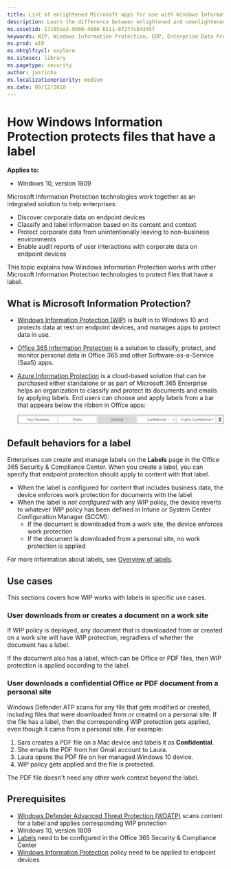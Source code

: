 ```yaml
---
title: List of enlightened Microsoft apps for use with Windows Information Protection (WIP) (Windows 10)
description: Learn the difference between enlightened and unenlightened apps, and then review the list of enlightened apps provided by Microsoft along with the text you will need to use to add them to your allowed apps list.
ms.assetid: 17c85ea3-9b66-4b80-b511-8f277cb4345f
keywords: WIP, Windows Information Protection, EDP, Enterprise Data Protection
ms.prod: w10
ms.mktglfcycl: explore
ms.sitesec: library
ms.pagetype: security
author: justinha
ms.localizationpriority: medium
ms.date: 09/12/2018
---
```


# How Windows Information Protection protects files that have a label 

**Applies to:**

- Windows 10, version 1809

Microsoft Information Protection technologies work together as an integrated solution to help enterprises:

- Discover corporate data on endpoint devices
- Classify and label information based on its content and context
- Protect corporate data from unintentionally leaving to non-business environments
- Enable audit reports of user interactions with corporate data on endpoint devices

This topic explains how Windows Information Protection works with other Microsoft Information Protection technologies to protect files that have a label.

## What is Microsoft Information Protection?

- [Windows Information Protection (WIP)](protect-enterprise-data-using-wip.md) is built in to Windows 10 and protects data at rest on endpoint devices, and manages apps to protect data in use.

- [Office 365 Information Protection](https://docs.microsoft.com/office365/securitycompliance/office-365-info-protection-for-gdpr-overview) is a solution to classify, protect, and monitor personal data in Office 365 and other Software-as-a-Service (SaaS) apps.

- [Azure Information Protection](https://docs.microsoft.com/azure/information-protection/what-is-information-protection) is a cloud-based solution that can be purchased either standalone or as part of Microsoft 365 Enterprise helps an organization to classify and protect its documents and emails by applying labels. End users can choose and apply labels from a bar that appears below the ribbon in Office apps:

  ![Sensitivity labels](images/sensitivity-labels.png)

## Default behaviors for a label

Enterprises can create and manage labels on the **Labels** page in the Office 365 Security & Compliance Center. When you create a label, you can specify that endpoint protection should apply to content with that label. 


- When the label is configured for content that includes business data, the device enforces work protection for documents with the label
- When the label is *not configured* with any WIP policy, the device reverts to whatever WIP policy has been defined in Intune or System Center Configuration Manager (SCCM):
  - If the document is downloaded from a work site, the device enforces work protection
  - If the document is downloaded from a personal site, no work protection is applied

For more information about labels, see [Overview of labels](https://docs.microsoft.com/office365/securitycompliance/labels).

## Use cases 

This sections covers how WIP works with labels in specific use cases. 

### User downloads from or creates a document on a work site

If WIP policy is deployed, any document that is downloaded from or created on a work site will have WIP protection, regradless of whether the document has a label.

If the document also has a label, which can be Office or PDF files, then WIP protection is applied according to the label. 

### User downloads a confidential Office or PDF document from a personal site 

Windows Defender ATP scans for any file that gets modified or created, including files that were downloaded from or created on a personal site. 
If the file has a label, then the corresponding WIP protection gets applied, even though it came from a personal site. 
For example: 

1. Sara creates a PDF file on a Mac device and labels it as **Confidential**.
2. She emails the PDF from her Gmail account to Laura.
3. Laura opens the PDF file on her managed Windows 10 device. 
4. WIP policy gets applied and the file is protected.

The PDF file doesn't need any other work context beyond the label. 

## Prerequisites

- [Windows Defender Advanced Threat Protection (WDATP)](https://docs.microsoft.com/windows/security/threat-protection/windows-defender-atp/windows-defender-advanced-threat-protection) scans content for a label and applies corresponding WIP protection
- Windows 10, version 1809
- [Labels](https://docs.microsoft.com/office365/securitycompliance/labels) need to be configured in the Office 365 Security & Compliance Center
- [Windows Information Protection](https://docs.microsoft.com/windows/security/information-protection/windows-information-protection/protect-enterprise-data-using-wip) policy need to be applied to endpoint devices







